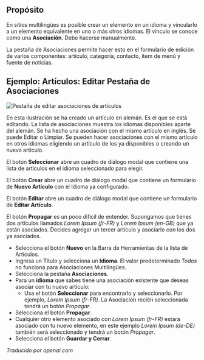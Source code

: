 <!-- Filename: Help4.x:Edit_Associations  / Display title: Modifier les Associations -->

## Propósito

En sitios multilingües es posible crear un elemento en un idioma y
vincularlo a un elemento equivalente en uno o más otros idiomas. El vínculo
se conoce como una **Asociación**. Debe hacerse manualmente.

La pestaña de Asociaciones permite hacer esto en el formulario de edición de varios componentes: artículo,
categoría, contacto, ítem de menú y fuente de noticias.

## Ejemplo: Artículos: Editar Pestaña de Asociaciones

![Pestaña de editar asociaciones de artículos](../../../es/images/common-elements/articles-edit-association-tab.png)

En esta ilustración se ha creado un artículo en alemán. Es el que se está editando. La lista de asociaciones muestra los idiomas disponibles aparte del alemán. Se ha hecho una asociación con el mismo artículo en inglés. Se puede Editar o Limpiar. Se pueden hacer asociaciones con el mismo artículo en otros idiomas eligiendo un artículo de los ya disponibles o creando un nuevo artículo.

El botón **Seleccionar** abre un cuadro de diálogo modal que contiene una lista de artículos en el idioma seleccionado para elegir.

El botón **Crear** abre un cuadro de diálogo modal que contiene un formulario de **Nuevo Artículo** con el Idioma ya configurado.

El botón **Editar** abre un cuadro de diálogo modal que contiene un formulario de **Editar Artículo**.

El botón **Propagar** es un poco difícil de entender. Supongamos que tienes dos artículos llamados *Lorem Ipsum (fr-FR)* y *Lorem Ipsum (en-GB)* que ya están asociados. Decides agregar un tercer artículo y asociarlo con los dos ya asociados.

* Selecciona el botón **Nuevo** en la Barra de Herramientas de la lista de Artículos.
* Ingresa un Título y selecciona un **Idioma**. El valor predeterminado *Todos* no funciona para Asociaciones Multilingües.
* Selecciona la pestaña **Asociaciones**.
* Para un **idioma** que sabes tiene una asociación existente que deseas asociar con tu nuevo artículo:
    * Usa el botón **Seleccionar** para encontrarlo y seleccionarlo. Por ejemplo,
    *Lorem Ipsum (fr-FR)*. La Asociación recién seleccionada tendrá un botón
    *Propagar*.
* Selecciona el botón **Propagar**.
* Cualquier otro elemento asociado con *Lorem Ipsum (fr-FR)* estará asociado con tu nuevo elemento, en este ejemplo *Lorem Ipsum (de-DE)* también será seleccionado y tendrá un botón *Propagar*.
* Selecciona el botón **Guardar y Cerrar**.


*Traducido por openai.com*

